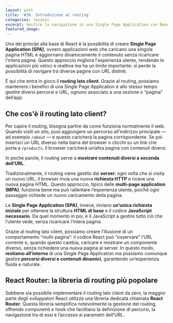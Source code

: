 ```yaml
---
layout: post
title: '#30. Introduzione al routing'
categories: lezioni
excerpt: Gestire la navigazione in una Single Page Application con React Router
featured_image:
---
```


Uno dei principi alla base di React è la possibilità di creare **Single Page Application (SPA)**, ovvero applicazioni web che caricano una singola pagina HTML e aggiornano dinamicamente il contenuto senza ricaricare l'intera pagina. Questo approccio migliora l'esperienza utente, rendendo le applicazioni più veloci e reattiva ma ha un limite importante: si perde la possibilità di navigare tra diverse pagine con URL distinti.

È qui che entra in gioco il **routing lato client**. Grazie al routing, possiamo mantenere i benefici di una Single Page Application e allo stesso tempo gestire diversi percorsi e URL, ognuno associato a una sezione o “pagina” dell’app.

## Che cos'è il routing lato client?

Per capire il routing, bisogna partire da come funziona normalmente il web.
Quando visiti un sito, puoi aggiungere un percorso all’indirizzo principale — ad esempio `/about` — e questo caricherà la pagina corrispondente. Se poi inserisci un URL diverso nella barra del browser o clicchi su un link che porta a `/products`, il browser caricherà un’altra pagina con contenuti diversi.

In poche parole, il routing serve a **mostrare contenuti diversi a seconda dell’URL**.

Tradizionalmente, il routing viene gestito dal **server**: ogni volta che si visita un nuovo URL, il browser invia una nuova **richiesta HTTP** e riceve una nuova pagina HTML. Questo approccio, tipico delle **multi-page application (MPA)**, funziona bene ma può rallentare l’esperienza utente, poiché ogni passaggio richiede un nuovo caricamento della pagina.

Le **Single Page Application (SPA)**, invece, inviano **un’unica richiesta iniziale** per ottenere la struttura **HTML di base** e il codice **JavaScript necessario**. Da quel momento in poi, è il JavaScript a gestire tutto ciò che l’utente vede, senza ricaricare l’intera pagina.

Grazie al routing lato client, possiamo creare l’illusione di un comportamento “multi-pagina”: il codice React può “osservare” l’URL corrente e, quando questo cambia, caricare e mostrare un componente diverso, senza richiedere una nuova pagina al server. In questo modo, **restiamo all’interno** di una Single Page Application ma possiamo comunque gestire **percorsi diversi e contenuti dinamici**, garantendo un’esperienza fluida e naturale.

## React Router: la libreria di routing più popolare

Sebbene sia possibile implementare il routing lato client da zero, la maggior parte degli sviluppatori React utilizza una libreria dedicata chiamata **React Router**. Questa libreria semplifica notevolmente la gestione del routing, offrendo componenti e hook che facilitano la definizione di percorsi, la navigazione tra di essi e l’accesso ai parametri dell’URL.
